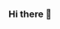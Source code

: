 ### Hi there 👋

<!--
**Marilainny/Marilainny** is a ✨ _special_ ✨ repository because its `README.md` (this file) appears on your GitHub profile.

Here are some ideas to get you started:

🔭 I’m currently working on requirements analysis
🌱 I’m currently learning Java

